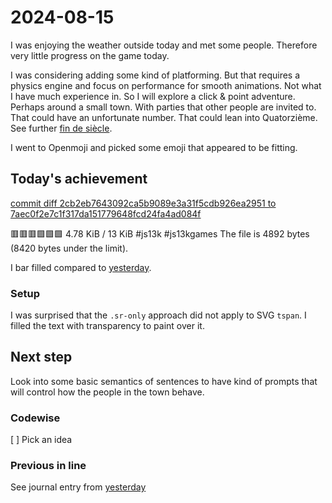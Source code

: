 <!--
SPDX-FileCopyrightText: 2024 André Jaenisch

SPDX-License-Identifier: AGPL-3.0-or-later
-->

# 2024-08-15

I was enjoying the weather outside today and met some people. Therefore very
little progress on the game today.

I was considering adding some kind of platforming. But that requires a physics
engine and focus on performance for smooth animations. Not what I have much
experience in. So I will explore a click & point adventure. Perhaps around a
small town. With parties that other people are invited to. That could have an
unfortunate number. That could lean into Quatorzième. See further
[fin de siècle][wiki].

I went to Openmoji and picked some emoji that appeared to be fitting.

## Today's achievement

[commit diff 2cb2eb7643092ca5b9089e3a31f5cdb926ea2951 to 7aec0f2e7c1f317da151779648fcd24fa4ad084f][diff]

🟥🟥🟥🟩🟩🟩 4.78 KiB / 13 KiB #js13k #js13kgames
The file is 4892 bytes (8420 bytes under the limit).

I bar filled compared to [yesterday][yesterday].

### Setup

I was surprised that the `.sr-only` approach did not apply to SVG `tspan`.
I filled the text with transparency to paint over it.

## Next step

Look into some basic semantics of sentences to have kind of prompts that will
control how the people in the town behave.

### Codewise

[ ] Pick an idea

### Previous in line

See journal entry from [yesterday][yesterday]

[diff]: https://code.jaenis.ch/js13kgames/js13kgames-2024/compare/2cb2eb7643092ca5b9089e3a31f5cdb926ea2951..7aec0f2e7c1f317da151779648fcd24fa4ad084f
[wiki]: https://en.wikipedia.org/wiki/Fin_de_si%C3%A8cle
[yesterday]: ./2024-08-13.md
